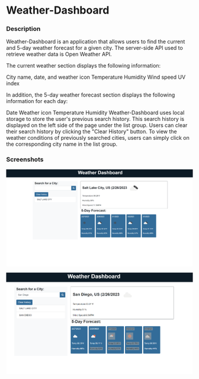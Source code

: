 # Weather-Dashboard
### Description
Weather-Dashboard is an application that allows users to find the current and 5-day weather forecast for a given city. The server-side API used to retrieve weather data is Open Weather API.

The current weather section displays the following information:

City name, date, and weather icon
Temperature
Humidity
Wind speed
UV index

In addition, the 5-day weather forecast section displays the following information for each day:

Date
Weather icon
Temperature
Humidity
Weather-Dashboard uses local storage to store the user's previous search history. This search history is displayed on the left side of the page under the list group. Users can clear their search history by clicking the "Clear History" button. To view the weather conditions of previously searched cities, users can simply click on the corresponding city name in the list group.




### Screenshots

![Capture](/first.png)


![Capt1ure](/second.png)


